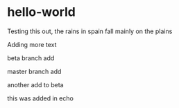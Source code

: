 # hello-world

Testing this out, the rains in spain fall mainly on the plains

Adding more text

beta branch add


master branch add

another add to beta

this was added in echo